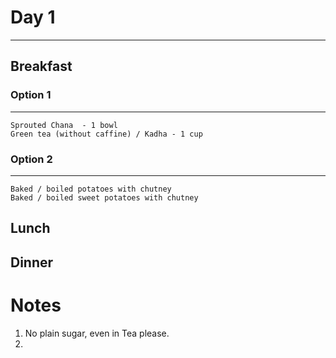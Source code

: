 # Day 1
---------

  ## Breakfast

  ### Option 1
  ----------
    Sprouted Chana  - 1 bowl
    Green tea (without caffine) / Kadha - 1 cup

  ### Option 2
  -----------
    Baked / boiled potatoes with chutney
    Baked / boiled sweet potatoes with chutney

  ## Lunch 

  ## Dinner


Notes
=========

1) No plain sugar, even in Tea please.
2) 

